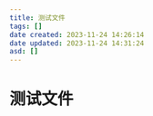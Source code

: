 ```yaml
---
title: 测试文件
tags: []
date created: 2023-11-24 14:26:14
date updated: 2023-11-24 14:31:24
asd: []
---
```


# 测试文件
